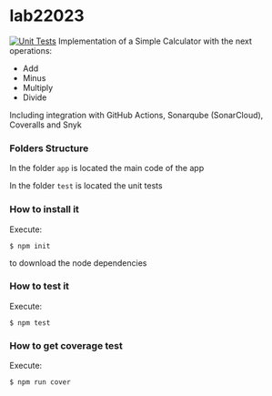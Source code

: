 # lab22023

[![Unit Tests](https://github.com/diegobotia/lab22023/actions/workflows/testing.yml/badge.svg?branch=mi-rama)](https://github.com/diegobotia/lab22023/actions/workflows/testing.yml)
Implementation of a Simple Calculator with the next operations:

* Add
* Minus
* Multiply
* Divide

Including integration with GitHub Actions, Sonarqube (SonarCloud), Coveralls and Snyk

### Folders Structure

In the folder `app` is located the main code of the app

In the folder `test` is located the unit tests

### How to install it

Execute:

```shell
$ npm init
```
to download the node dependencies

### How to test it

Execute:

```shell
$ npm test
```

### How to get coverage test

Execute:

```shell
$ npm run cover
```
